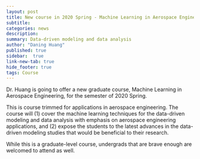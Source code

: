 ```yaml
---
layout: post
title: New course in 2020 Spring - Machine Learning in Aerospace Engineering
subtitle:
categories: news
description:
summary: Data-driven modeling and data analysis
author: "Daning Huang"
published: true
sidebar:  true
link-new-tab: true
hide_footer: true
tags: Course
---
```


Dr. Huang is going to offer a new graduate course, Machine Learning in Aerospace Engineering, for the semester of 2020 Spring.

This is course trimmed for applications in aerospace engineering. The course will (1) cover the machine learning techniques for the data-driven modeling and data analysis with emphasis on aerospace engineering applications, and (2) expose the students to the latest advances in the data-driven modeling studies that would be beneficial to their research.

While this is a graduate-level course, undergrads that are brave enough are welcomed to attend as well.
